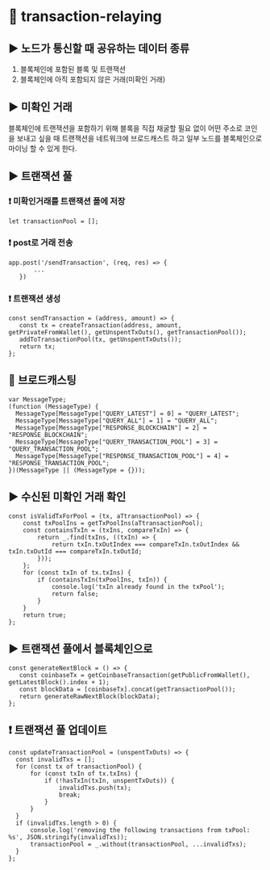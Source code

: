 # :love_letter: transaction-relaying

## :arrow_forward: 노드가 통신할 때 공유하는 데이터 종류
 1. 블록체인에 포함된 블록 및 트랜잭션
 2. 블록체인에 아직 포함되지 않은 거래(미확인 거래)
 
## :arrow_forward: 미확인 거래
 블록체인에 트랜잭션을 포함하기 위해 블록을 직접 채굴할 필요 없이 
 어떤 주소로 코인을 보내고 싶을 때 트랜잭션을 네트워크에 브로드캐스트 하고 일부 노드를 블록체인으로 마이닝 할 수 있게 한다.
 
## :arrow_forward: 트랜잭션 풀
 
 ### :heavy_exclamation_mark: 미확인거래를 트랜잭션 폴에 저장
 
 ```
 let transactionPool = [];
 ```
 
 ### :heavy_exclamation_mark: post로 거래 전송
 
 ```
 app.post('/sendTransaction', (req, res) => {
        ...
    })
 ```
 ### :heavy_exclamation_mark: 트랜잭션 생성
 
 ```
 const sendTransaction = (address, amount) => {
    const tx = createTransaction(address, amount, getPrivateFromWallet(), getUnspentTxOuts(), getTransactionPool());
    addToTransactionPool(tx, getUnspentTxOuts());
    return tx;
};
 ```
 ## :mega: 브로드캐스팅
  ```
 var MessageType;
(function (MessageType) {
    MessageType[MessageType["QUERY_LATEST"] = 0] = "QUERY_LATEST";
    MessageType[MessageType["QUERY_ALL"] = 1] = "QUERY_ALL";
    MessageType[MessageType["RESPONSE_BLOCKCHAIN"] = 2] = "RESPONSE_BLOCKCHAIN";
    MessageType[MessageType["QUERY_TRANSACTION_POOL"] = 3] = "QUERY_TRANSACTION_POOL";
    MessageType[MessageType["RESPONSE_TRANSACTION_POOL"] = 4] = "RESPONSE_TRANSACTION_POOL";
})(MessageType || (MessageType = {}));
 ```

## :arrow_forward: 수신된 미확인 거래 확인

```
const isValidTxForPool = (tx, aTtransactionPool) => {
    const txPoolIns = getTxPoolIns(aTtransactionPool);
    const containsTxIn = (txIns, compareTxIn) => {
        return _.find(txIns, ((txIn) => {
            return txIn.txOutIndex === compareTxIn.txOutIndex && txIn.txOutId === compareTxIn.txOutId;
        }));
    };
    for (const txIn of tx.txIns) {
        if (containsTxIn(txPoolIns, txIn)) {
            console.log('txIn already found in the txPool');
            return false;
        }
    }
    return true;
};
 ```
 
## :arrow_forward: 트랜잭션 풀에서 블록체인으로
 
 ```
 const generateNextBlock = () => {
    const coinbaseTx = getCoinbaseTransaction(getPublicFromWallet(), getLatestBlock().index + 1);
    const blockData = [coinbaseTx].concat(getTransactionPool());
    return generateRawNextBlock(blockData);
};
 
 ```
 ## :heavy_exclamation_mark: 트랜잭션 풀 업데이트
  ```
 const updateTransactionPool = (unspentTxOuts) => {
    const invalidTxs = [];
    for (const tx of transactionPool) {
        for (const txIn of tx.txIns) {
            if (!hasTxIn(txIn, unspentTxOuts)) {
                invalidTxs.push(tx);
                break;
            }
        }
    }
    if (invalidTxs.length > 0) {
        console.log('removing the following transactions from txPool: %s', JSON.stringify(invalidTxs));
        transactionPool = _.without(transactionPool, ...invalidTxs);
    }
};
 ```


